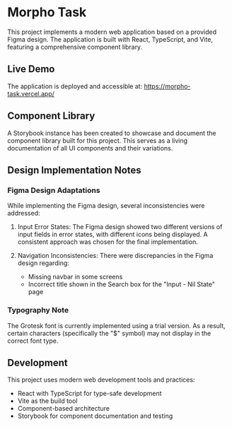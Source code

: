 # Morpho Task

This project implements a modern web application based on a provided Figma design. The application is built with React, TypeScript, and Vite, featuring a comprehensive component library.

## Live Demo

The application is deployed and accessible at: https://morpho-task.vercel.app/

## Component Library

A Storybook instance has been created to showcase and document the component library built for this project. This serves as a living documentation of all UI components and their variations.

## Design Implementation Notes

### Figma Design Adaptations

While implementing the Figma design, several inconsistencies were addressed:

1. Input Error States: The Figma design showed two different versions of input fields in error states, with different icons being displayed. A consistent approach was chosen for the final implementation.

2. Navigation Inconsistencies: There were discrepancies in the Figma design regarding:
   - Missing navbar in some screens
   - Incorrect title shown in the Search box for the "Input - Nil State" page

### Typography Note

The Grotesk font is currently implemented using a trial version. As a result, certain characters (specifically the "$" symbol) may not display in the correct font type.

## Development

This project uses modern web development tools and practices:

- React with TypeScript for type-safe development
- Vite as the build tool
- Component-based architecture
- Storybook for component documentation and testing
